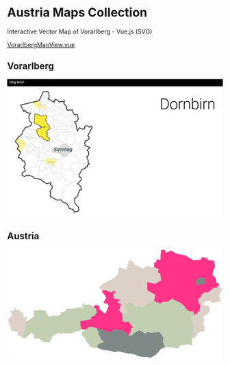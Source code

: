 # Austria Maps Collection
Interactive Vector Map of Vorarlberg - Vue.js (SVG)

[VorarlbergMapView.vue](src/src/components/VorarlbergMapView.vue)

## Vorarlberg
![Vorarlberg Map](doc/preview.png)

## Austria
![Austria Map](doc/austria_map.svg)
